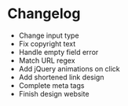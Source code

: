 # Changelog

* Change input type
* Fix copyright text
* Handle empty field error
* Match URL regex
* Add jQuery animations on click
* Add shortened link design
* Complete meta tags
* Finish design website
